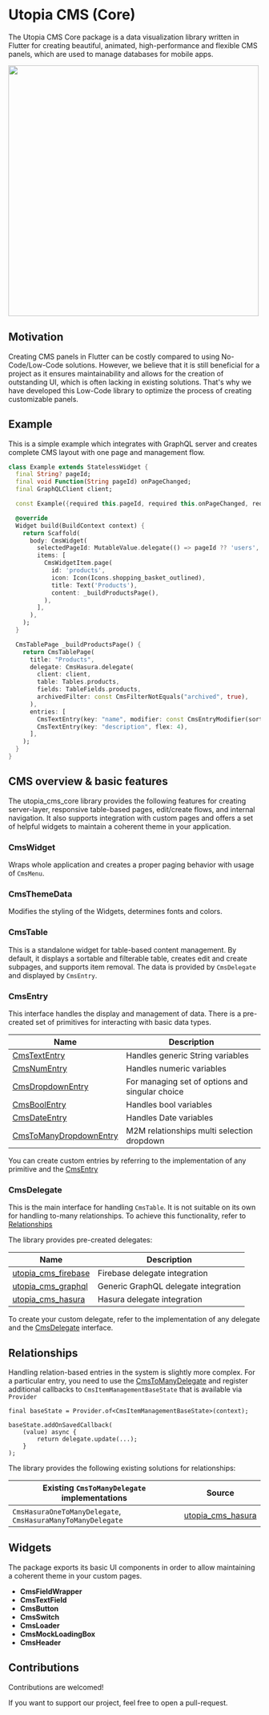 # Utopia CMS (Core)

The Utopia CMS Core package is a data visualization library written in Flutter for creating beautiful,
animated, high-performance and flexible CMS panels, which are used to manage databases for mobile apps.

<img src="video.gif" height="500px"/>

## Motivation

Creating CMS panels in Flutter can be costly compared to using No-Code/Low-Code solutions. However, we believe that it
is still beneficial for a project as it ensures maintainability and allows for the creation of outstanding UI, which is
often lacking in existing solutions. That's why we have developed this Low-Code library to optimize the process of
creating customizable panels.

## Example

This is a simple example which integrates with GraphQL server and creates complete CMS layout with one page and
management flow.

```dart
class Example extends StatelessWidget {
  final String? pageId;
  final void Function(String pageId) onPageChanged;
  final GraphQLClient client;

  const Example({required this.pageId, required this.onPageChanged, required this.client});

  @override
  Widget build(BuildContext context) {
    return Scaffold(
      body: CmsWidget(
        selectedPageId: MutableValue.delegate(() => pageId ?? 'users', onPageChanged),
        items: [
          CmsWidgetItem.page(
            id: 'products',
            icon: Icon(Icons.shopping_basket_outlined),
            title: Text('Products'),
            content: _buildProductsPage(),
          ),
        ],
      ),
    );
  }

  CmsTablePage _buildProductsPage() {
    return CmsTablePage(
      title: "Products",
      delegate: CmsHasura.delegate(
        client: client,
        table: Tables.products,
        fields: TableFields.products,
        archivedFilter: const CmsFilterNotEquals("archived", true),
      ),
      entries: [
        CmsTextEntry(key: "name", modifier: const CmsEntryModifier(sortable: true)),
        CmsTextEntry(key: "description", flex: 4),
      ],
    );
  }
}
```

## CMS overview & basic features

The utopia_cms_core library provides the following features for creating server-layer, responsive table-based pages,
edit/create flows, and internal navigation. It also supports integration with custom pages and offers a set of helpful
widgets to maintain a coherent theme in your application.

### CmsWidget

Wraps whole application and creates a proper paging behavior with usage of `CmsMenu`.

### CmsThemeData

Modifies the styling of the Widgets, determines fonts and colors.

### CmsTable

This is a standalone widget for table-based content management. By default, it displays a sortable and filterable table,
creates edit and create subpages, and supports item removal. The data is provided by `CmsDelegate` and displayed by
`CmsEntry`.

### CmsEntry

This interface handles the display and management of data. There is a pre-created set of primitives for interacting with
basic data types.

| Name                                                                                                         | Description                                     |
|--------------------------------------------------------------------------------------------------------------|-------------------------------------------------|
| [CmsTextEntry](https://pub.dev/documentation/utopia_cms/latest/utopia_cms/CmsTextEntry-class.html)           | Handles generic String variables                |
| [CmsNumEntry](https://pub.dev/documentation/utopia_cms/latest/utopia_cms/CmsNumEntry-class.html)             | Handles numeric variables                       |
| [CmsDropdownEntry](https://pub.dev/documentation/utopia_cms/latest/utopia_cms/CmsDropdownEntry-class.html)   | For managing set of options and singular choice |
| [CmsBoolEntry](https://pub.dev/documentation/utopia_cms/latest/utopia_cms/CmsBoolEntry-class.html)           | Handles bool variables                          |
| [CmsDateEntry](https://pub.dev/documentation/utopia_cms/latest/utopia_cms/CmsDateEntry-class.html)           | Handles Date variables                          |
| [CmsToManyDropdownEntry](https://pub.dev/documentation/utopia_cms/latest/utopia_cms/CmsTextEntry-class.html) | M2M relationships multi selection dropdown      |

You can create custom entries by referring to the implementation of any primitive and the
[CmsEntry](https://pub.dev/documentation/utopia_cms/latest/utopia_cms/CmsEntry-class.html)

### CmsDelegate

This is the main interface for handling  `CmsTable`. It is not suitable on its own for handling to-many relationships.
To achieve this functionality, refer to [Relationships](#Relationships)

The library provides pre-created delegates:

| Name                                                                | Description                          |
|---------------------------------------------------------------------|--------------------------------------|
| [utopia_cms_firebase](https://pub.dev/packages/utopia_cms_firebase) | Firebase delegate integration        |
| [utopia_cms_graphql](https://pub.dev/packages/utopia_cms_graphql)   | Generic GraphQL delegate integration |
| [utopia_cms_hasura](https://pub.dev/packages/utopia_cms_hasura)     | Hasura delegate integration          |

To create your custom delegate, refer to the implementation of any delegate and the
[CmsDelegate](https://pub.dev/documentation/utopia_cms/latest/utopia_cms/CmsDelegate-class.html) interface.

## Relationships

Handling relation-based entries in the system is slightly more complex. For a particular entry, you need to use
the [CmsToManyDelegate](https://pub.dev/documentation/utopia_cms/latest/utopia_cms/CmsToManyDelegate-class.html)
and register additional callbacks to `CmsItemManagementBaseState` that is available via `Provider`

```
final baseState = Provider.of<CmsItemManagementBaseState>(context);

baseState.addOnSavedCallback(
    (value) async {
        return delegate.update(...);
    }
);
```

The library provides the following existing solutions for relationships:

| Existing `CmsToManyDelegate` implementations                | Source                                                          |
|-------------------------------------------------------------|-----------------------------------------------------------------|
| `CmsHasuraOneToManyDelegate`, `CmsHasuraManyToManyDelegate` | [utopia_cms_hasura](https://pub.dev/packages/utopia_cms_hasura) |

## Widgets

The package exports its basic UI components in order to allow maintaining a coherent theme in your custom pages.

* **CmsFieldWrapper**
* **CmsTextField**
* **CmsButton**
* **CmsSwitch**
* **CmsLoader**
* **CmsMockLoadingBox**
* **CmsHeader**

## Contributions

Contributions are welcomed! 

If you want to support our project, feel free to open a pull-request.


